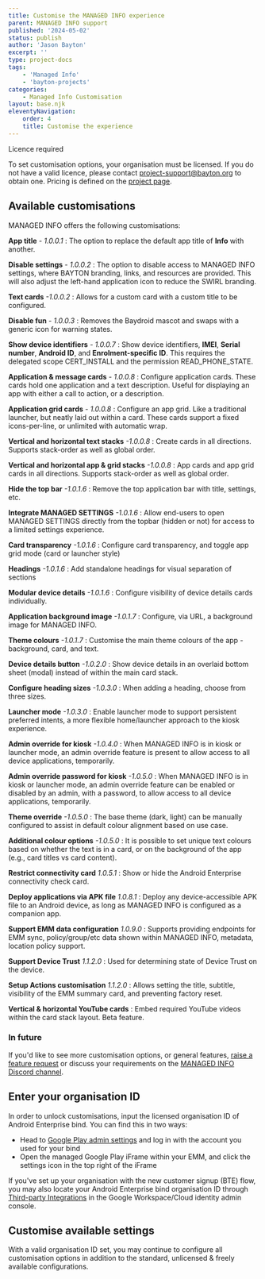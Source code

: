 ```yaml
---
title: Customise the MANAGED INFO experience
parent: MANAGED INFO support
published: '2024-05-02'
status: publish
author: 'Jason Bayton'
excerpt: ''
type: project-docs
tags: 
    - 'Managed Info'
    - 'bayton-projects'
categories: 
    - Managed Info Customisation
layout: base.njk
eleventyNavigation: 
    order: 4
    title: Customise the experience
---
```

<div class="callout callout-orange">
<div class="callout-heading">
Licence required
</div>

To set customisation options, your organisation must be licensed. If you do not have a valid licence, please contact [project-support@bayton.org](mailto:project-support@bayton.org) to obtain one. Pricing is defined on the [project page](/projects/managed-info/pricing/). 

</div>

## Available customisations

MANAGED INFO offers the following customisations:

**App title** _- 1.0.0.1_
: The option to replace the default app title of **Info** with another.

**Disable settings** _- 1.0.0.2_
: The option to disable access to MANAGED INFO settings, where BAYTON branding, links, and resources are provided. This will also adjust the left-hand application icon to reduce the SWIRL branding.

**Text cards** _-1.0.0.2_
: Allows for a custom card with a custom title to be configured. 

**Disable fun** _- 1.0.0.3_
: Removes the Baydroid mascot and swaps with a generic icon for warning states.

**Show device identifiers** _- 1.0.0.7_
: Show device identifiers, **IMEI**, **Serial number**, **Android ID**, and **Enrolment-specific ID**. This requires the delegated scope CERT_INSTALL and the permission READ_PHONE_STATE.

**Application & message cards** _- 1.0.0.8_
: Configure application cards. These cards hold one application and a text description. Useful for displaying an app with either a call to action, or a description.

**Application grid cards** _- 1.0.0.8_
: Configure an app grid. Like a traditional launcher, but neatly laid out within a card. These cards support a fixed icons-per-line, or unlimited with automatic wrap.

**Vertical and horizontal text stacks** _-1.0.0.8_
: Create cards in all directions. Supports stack-order as well as global order.

**Vertical and horizontal app & grid stacks** _-1.0.0.8_
: App cards and app grid cards in all directions. Supports stack-order as well as global order.

**Hide the top bar** _-1.0.1.6_
: Remove the top application bar with title, settings, etc.

**Integrate MANAGED SETTINGS** _-1.0.1.6_
: Allow end-users to open MANAGED SETTINGS directly from the topbar (hidden or not) for access to a limited settings experience.

**Card transparency** _-1.0.1.6_
: Configure card transparency, and toggle app grid mode (card or launcher style) 

**Headings** _-1.0.1.6_
: Add standalone headings for visual separation of sections

**Modular device details** _-1.0.1.6_
: Configure visibility of device details cards individually.
 
**Application background image** _-1.0.1.7_
: Configure, via URL, a background image for MANAGED INFO.
 
**Theme colours** _-1.0.1.7_
: Customise the main theme colours of the app - background, card, and text.
  
**Device details button** _-1.0.2.0_
: Show device details in an overlaid bottom sheet (modal) instead of within the main card stack.
   
**Configure heading sizes** _-1.0.3.0_
: When adding a heading, choose from three sizes.
    
**Launcher mode** _-1.0.3.0_
: Enable launcher mode to support persistent preferred intents, a more flexible home/launcher approach to the kiosk experience.
    
**Admin override for kiosk** _-1.0.4.0_
: When MANAGED INFO is in kiosk or launcher mode, an admin override feature is present to allow access to all device applications, temporarily.

**Admin override password for kiosk** _-1.0.5.0_
: When MANAGED INFO is in kiosk or launcher mode, an admin override feature can be enabled or disabled by an admin, with a password, to allow access to all device applications, temporarily.

**Theme override** _-1.0.5.0_
: The base theme (dark, light) can be manually configured to assist in default colour alignment based on use case.

**Additional colour options** _-1.0.5.0_
: It is possible to set unique text colours based on whether the text is in a card, or on the background of the app (e.g., card titles vs card content).

**Restrict connectivity card** _1.0.5.1_
: Show or hide the Android Enterprise connectivity check card.

**Deploy applications via APK file** _1.0.8.1_
: Deploy any device-accessible APK file to an Android device, as long as MANAGED INFO is configured as a companion app.

**Support EMM data configuration** _1.0.9.0_
: Supports providing endpoints for EMM sync, policy/group/etc data shown within MANAGED INFO, metadata, location policy support.

**Support Device Trust** _1.1.2.0_
: Used for determining state of Device Trust on the device.

**Setup Actions customisation** _1.1.2.0_
: Allows setting the title, subtitle, visibility of the EMM summary card, and preventing factory reset.

**Vertical & horizontal YouTube cards**
: Embed required YouTube videos within the card stack layout. Beta feature.

### In future

If you'd like to see more customisation options, or general features, [raise a feature request](https://github.com/baytonorg/managed_info_tracker/issues/) or discuss your requirements on the [MANAGED INFO Discord channel](https://discord.gg/7VzRZWVkht).

## Enter your organisation ID

In order to unlock customisations, input the licensed organisation ID of Android Enterprise bind. You can find this in two ways:

- Head to [Google Play admin settings](https://play.google.com/work/adminsettings) and log in with the account you used for your bind
- Open the managed Google Play iFrame within your EMM, and click the settings icon in the top right of the iFrame

If you've set up your organisation with the new customer signup (BTE) flow, you may also locate your Android Enterprise bind organisation ID through [Third-party Integrations](https://admin.google.com/ac/devices/settings/thirdparty) in the Google Workspace/Cloud identity admin console.

## Customise available settings

With a valid organisation ID set, you may continue to configure all customisation options in addition to the standard, unlicensed & freely available configurations.
